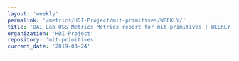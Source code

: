 ```yaml
---
layout: 'weekly'
permalink: '/metrics/HDI-Project/mit-primitives/WEEKLY/'
title: 'DAI Lab OSS Metrics Metrics report for mit-primitives | WEEKLY-REPORT-2019-03-24'
organization: 'HDI-Project'
repository: 'mit-primitives'
current_date: '2019-03-24'
---
```

